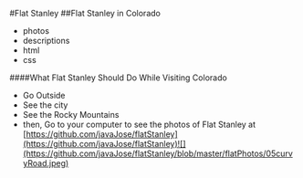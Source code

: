 
#Flat Stanley
##Flat Stanley in Colorado
* photos
* descriptions
* html
* css

####What Flat Stanley Should Do While Visiting Colorado

* Go Outside   
*  See the city 
* See the Rocky Mountains
* then, Go to your computer to see the photos of Flat Stanley at
[https://github.com/javaJose/flatStanley](https://github.com/javaJose/flatStanley)![](https://github.com/javaJose/flatStanley/blob/master/flatPhotos/05curvyRoad.jpeg)
